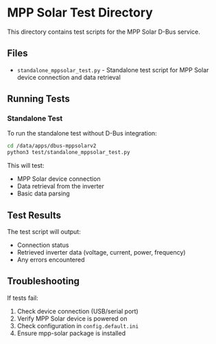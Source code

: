 # MPP Solar Test Directory

This directory contains test scripts for the MPP Solar D-Bus service.

## Files

- `standalone_mppsolar_test.py` - Standalone test script for MPP Solar device connection and data retrieval

## Running Tests

### Standalone Test

To run the standalone test without D-Bus integration:

```bash
cd /data/apps/dbus-mppsolarv2
python3 test/standalone_mppsolar_test.py
```

This will test:
- MPP Solar device connection
- Data retrieval from the inverter
- Basic data parsing

## Test Results

The test script will output:
- Connection status
- Retrieved inverter data (voltage, current, power, frequency)
- Any errors encountered

## Troubleshooting

If tests fail:
1. Check device connection (USB/serial port)
2. Verify MPP Solar device is powered on
3. Check configuration in `config.default.ini`
4. Ensure mpp-solar package is installed